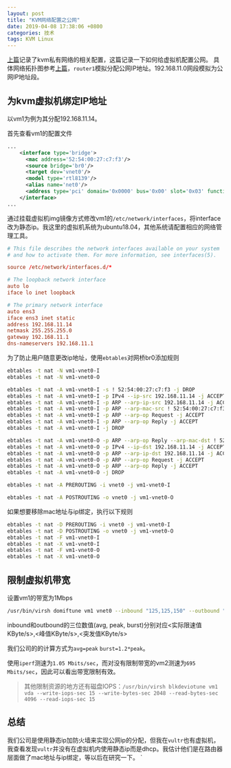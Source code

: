 ```yaml
---
layout: post
title: "KVM网络配置之公网"
date: 2019-04-08 17:38:06 +0800
categories: 技术
tags: KVM Linux
---
```


[上篇](/技术/2019/04/02/kvm_private_network_configure.html)记录了kvm私有网络的相关配置，这篇记录一下如何给虚拟机配置公网。
具体网络拓扑图参考[上篇](/技术/2019/04/02/kvm_private_network_configure.html)，`router1`模拟分配公网IP地址。192.168.11.0网段模拟为公网IP地址段。

## 为kvm虚拟机绑定IP地址

以vm1为例为其分配192.168.11.14。

首先查看vm1的配置文件

```xml
...
    <interface type='bridge'>
      <mac address='52:54:00:27:c7:f3'/>
      <source bridge='br0'/>
      <target dev='vnet0'/>
      <model type='rtl8139'/>
      <alias name='net0'/>
      <address type='pci' domain='0x0000' bus='0x00' slot='0x03' function='0x0'/>
    </interface>
...
```

通过挂载虚拟机img镜像方式修改vm1的`/etc/network/interfaces`，将interface改为静态ip。我这里的虚拟机系统为ubuntu18.04，其他系统请配置相应的网络管理工具。

```conf
# This file describes the network interfaces available on your system
# and how to activate them. For more information, see interfaces(5).

source /etc/network/interfaces.d/*

# The loopback network interface
auto lo
iface lo inet loopback

# The primary network interface
auto ens3
iface ens3 inet static
address 192.168.11.14
netmask 255.255.255.0
gateway 192.168.11.1
dns-nameservers 192.168.11.1
```

为了防止用户随意更改ip地址，使用`ebtables`对网桥br0添加规则

```bash
ebtables -t nat -N vm1-vnet0-I
ebtables -t nat -N vm1-vnet0-O

ebtables -t nat -A vm1-vnet0-I -s ! 52:54:00:27:c7:f3 -j DROP
ebtables -t nat -A vm1-vnet0-I -p IPv4 --ip-src 192.168.11.14 -j ACCEPT
ebtables -t nat -A vm1-vnet0-I -p ARP --arp-ip-src 192.168.11.14 -j ACCEPT
ebtables -t nat -A vm1-vnet0-I -p ARP --arp-mac-src ! 52:54:00:27:c7:f3 -j DROP
ebtables -t nat -A vm1-vnet0-I -p ARP --arp-op Request -j ACCEPT
ebtables -t nat -A vm1-vnet0-I -p ARP --arp-op Reply -j ACCEPT
ebtables -t nat -A vm1-vnet0-I -j DROP

ebtables -t nat -A vm1-vnet0-O -p ARP --arp-op Reply --arp-mac-dst ! 52:54:00:27:c7:f3 -j DROP
ebtables -t nat -A vm1-vnet0-O -p IPv4 --ip-dst 192.168.11.14 -j ACCEPT
ebtables -t nat -A vm1-vnet0-O -p ARP --arp-ip-dst 192.168.11.14 -j ACCEPT
ebtables -t nat -A vm1-vnet0-O -p ARP --arp-op Request -j ACCEPT
ebtables -t nat -A vm1-vnet0-O -p ARP --arp-op Reply -j ACCEPT
ebtables -t nat -A vm1-vnet0-O -j DROP

ebtables -t nat -A PREROUTING -i vnet0 -j vm1-vnet0-I

ebtables -t nat -A POSTROUTING -o vnet0 -j vm1-vnet0-O
```

如果想要移除mac地址与ip绑定，执行以下规则

```bash
ebtables -t nat -D PREROUTING -i vnet0 -j vm1-vnet0-I
ebtables -t nat -D POSTROUTING -o vnet0 -j vm1-vnet0-O
ebtables -t nat -F vm1-vnet0-I
ebtables -t nat -X vm1-vnet0-I
ebtables -t nat -F vm1-vnet0-O
ebtables -t nat -X vm1-vnet0-O
```

## 限制虚拟机带宽

设置vm1的带宽为1Mbps

```bash
/usr/bin/virsh domiftune vm1 vnet0 --inbound "125,125,150" --outbound "125,125,150" --live
```

inbound和outbound的三位数值(avg, peak, burst)分别对应<实际限速值KByte/s>,<峰值KByte/s>,<突发值KByte/s>

我们公司的的计算方式为`avg=peak` `burst=1.2*peak`。

使用`iperf`测速为`1.05 Mbits/sec`，而对没有限制带宽的vm2测速为`695 Mbits/sec`，因此可以看出带宽限制有效。

> 其他限制资源的地方还有磁盘IOPS：`/usr/bin/virsh blkdeviotune vm1 vda --write-iops-sec 15 --write-bytes-sec 2048 --read-bytes-sec 4096 --read-iops-sec 15`

## 总结

我们公司是使用静态ip加防火墙来实现公网ip的分配，但我在`vultr`也有虚拟机，我查看发现`vultr`并没有在虚拟机内使用静态ip而是dhcp。我估计他们是在路由器层面做了mac地址与ip绑定，等以后在研究一下。
`
